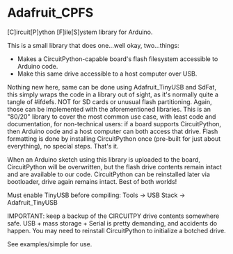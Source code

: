 # Adafruit_CPFS

[C]ircuit[P]ython [F]ile[S]ystem library for Arduino.

This is a small library that does one...well okay, two...things:

* Makes a CircuitPython-capable board's flash filesystem accessible to
  Arduino code.
* Make this same drive accessible to a host computer over USB.

Nothing new here, same can be done using Adafruit_TinyUSB and SdFat, this
simply wraps the code in a library out of sight, as it's normally quite a
tangle of #ifdefs. NOT for SD cards or unusual flash partitioning. Again,
those can be implemented with the aforementioned libraries. This is an
"80/20" library to cover the most common use case, with least code and
documentation, for non-technical users: if a board supports CircuitPython,
then Arduino code and a host computer can both access that drive. Flash
formatting is done by installing CircuitPython once (pre-built for just
about everything), no special steps. That's it.

When an Arduino sketch using this library is uploaded to the board,
CircuitPython will be overwritten, but the flash drive contents remain
intact and are available to our code. CircuitPython can be reinstalled
later via bootloader, drive again remains intact. Best of both worlds!

Must enable TinyUSB before compiling:
Tools -> USB Stack -> Adafruit_TinyUSB

IMPORTANT: keep a backup of the CIRCUITPY drive contents somewhere safe.
USB + mass storage + Serial is pretty demanding, and accidents do happen.
You may need to reinstall CircuitPython to initialize a botched drive.

See examples/simple for use.
